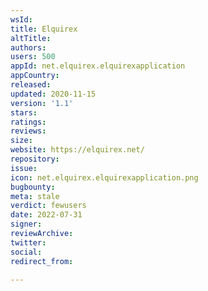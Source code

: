 ```yaml
---
wsId: 
title: Elquirex
altTitle: 
authors: 
users: 500
appId: net.elquirex.elquirexapplication
appCountry: 
released: 
updated: 2020-11-15
version: '1.1'
stars: 
ratings: 
reviews: 
size: 
website: https://elquirex.net/
repository: 
issue: 
icon: net.elquirex.elquirexapplication.png
bugbounty: 
meta: stale
verdict: fewusers
date: 2022-07-31
signer: 
reviewArchive: 
twitter: 
social: 
redirect_from: 

---
```


